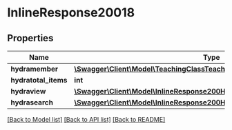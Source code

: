 # InlineResponse20018

## Properties
Name | Type | Description | Notes
------------ | ------------- | ------------- | -------------
**hydramember** | [**\Swagger\Client\Model\TeachingClassTeacherJsonldTeachingClassTeacherList[]**](TeachingClassTeacherJsonldTeachingClassTeacherList.md) |  | 
**hydratotal_items** | **int** |  | [optional] 
**hydraview** | [**\Swagger\Client\Model\InlineResponse200Hydraview**](InlineResponse200Hydraview.md) |  | [optional] 
**hydrasearch** | [**\Swagger\Client\Model\InlineResponse200Hydrasearch**](InlineResponse200Hydrasearch.md) |  | [optional] 

[[Back to Model list]](../../README.md#documentation-for-models) [[Back to API list]](../../README.md#documentation-for-api-endpoints) [[Back to README]](../../README.md)

